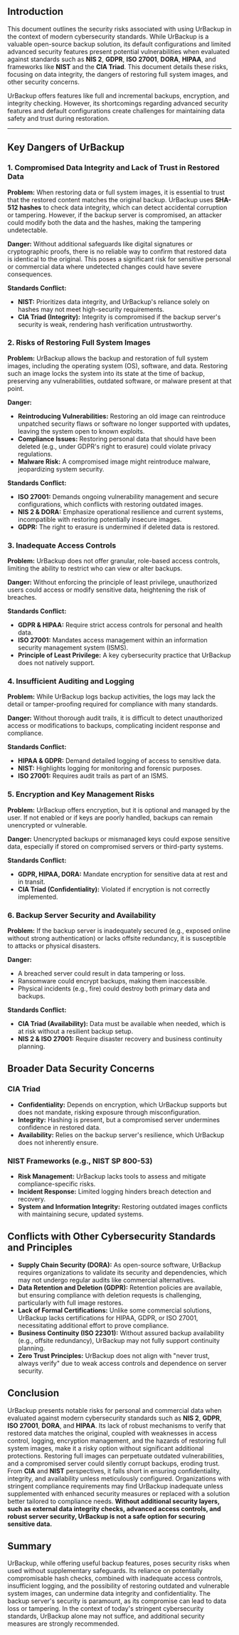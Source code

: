## Introduction

This document outlines the security risks associated with using UrBackup in the context of modern cybersecurity standards. While UrBackup is a valuable open-source backup solution, its default configurations and limited advanced security features present potential vulnerabilities when evaluated against standards such as **NIS 2**, **GDPR**, **ISO 27001**, **DORA**, **HIPAA**, and frameworks like **NIST** and the **CIA Triad**. This document details these risks, focusing on data integrity, the dangers of restoring full system images, and other security concerns.

UrBackup offers features like full and incremental backups, encryption, and integrity checking. However, its shortcomings regarding advanced security features and default configurations create challenges for maintaining data safety and trust during restoration.

---

## Key Dangers of UrBackup

### 1. Compromised Data Integrity and Lack of Trust in Restored Data

**Problem:** When restoring data or full system images, it is essential to trust that the restored content matches the original backup. UrBackup uses **SHA-512 hashes** to check data integrity, which can detect accidental corruption or tampering. However, if the backup server is compromised, an attacker could modify both the data and the hashes, making the tampering undetectable.

**Danger:** Without additional safeguards like digital signatures or cryptographic proofs, there is no reliable way to confirm that restored data is identical to the original. This poses a significant risk for sensitive personal or commercial data where undetected changes could have severe consequences.

**Standards Conflict:**

*   **NIST:** Prioritizes data integrity, and UrBackup's reliance solely on hashes may not meet high-security requirements.
*   **CIA Triad (Integrity):** Integrity is compromised if the backup server's security is weak, rendering hash verification untrustworthy.

### 2. Risks of Restoring Full System Images

**Problem:** UrBackup allows the backup and restoration of full system images, including the operating system (OS), software, and data. Restoring such an image locks the system into its state at the time of backup, preserving any vulnerabilities, outdated software, or malware present at that point.

**Danger:**

*   **Reintroducing Vulnerabilities:** Restoring an old image can reintroduce unpatched security flaws or software no longer supported with updates, leaving the system open to known exploits.
*   **Compliance Issues:** Restoring personal data that should have been deleted (e.g., under GDPR's right to erasure) could violate privacy regulations.
*   **Malware Risk:** A compromised image might reintroduce malware, jeopardizing system security.

**Standards Conflict:**

*   **ISO 27001:** Demands ongoing vulnerability management and secure configurations, which conflicts with restoring outdated images.
*   **NIS 2 & DORA:** Emphasize operational resilience and current systems, incompatible with restoring potentially insecure images.
*   **GDPR:** The right to erasure is undermined if deleted data is restored.

### 3. Inadequate Access Controls

**Problem:** UrBackup does not offer granular, role-based access controls, limiting the ability to restrict who can view or alter backups.

**Danger:** Without enforcing the principle of least privilege, unauthorized users could access or modify sensitive data, heightening the risk of breaches.

**Standards Conflict:**

*   **GDPR & HIPAA:** Require strict access controls for personal and health data.
*   **ISO 27001:** Mandates access management within an information security management system (ISMS).
*   **Principle of Least Privilege:** A key cybersecurity practice that UrBackup does not natively support.

### 4. Insufficient Auditing and Logging

**Problem:** While UrBackup logs backup activities, the logs may lack the detail or tamper-proofing required for compliance with many standards.

**Danger:** Without thorough audit trails, it is difficult to detect unauthorized access or modifications to backups, complicating incident response and compliance.

**Standards Conflict:**

*   **HIPAA & GDPR:** Demand detailed logging of access to sensitive data.
*   **NIST:** Highlights logging for monitoring and forensic purposes.
*   **ISO 27001:** Requires audit trails as part of an ISMS.

### 5. Encryption and Key Management Risks

**Problem:** UrBackup offers encryption, but it is optional and managed by the user. If not enabled or if keys are poorly handled, backups can remain unencrypted or vulnerable.

**Danger:** Unencrypted backups or mismanaged keys could expose sensitive data, especially if stored on compromised servers or third-party systems.

**Standards Conflict:**

*   **GDPR, HIPAA, DORA:** Mandate encryption for sensitive data at rest and in transit.
*   **CIA Triad (Confidentiality):** Violated if encryption is not correctly implemented.

### 6. Backup Server Security and Availability

**Problem:** If the backup server is inadequately secured (e.g., exposed online without strong authentication) or lacks offsite redundancy, it is susceptible to attacks or physical disasters.

**Danger:**

*   A breached server could result in data tampering or loss.
*   Ransomware could encrypt backups, making them inaccessible.
*   Physical incidents (e.g., fire) could destroy both primary data and backups.

**Standards Conflict:**

*   **CIA Triad (Availability):** Data must be available when needed, which is at risk without a resilient backup setup.
*   **NIS 2 & ISO 27001:** Require disaster recovery and business continuity planning.

## Broader Data Security Concerns

### CIA Triad

*   **Confidentiality:** Depends on encryption, which UrBackup supports but does not mandate, risking exposure through misconfiguration.
*   **Integrity:** Hashing is present, but a compromised server undermines confidence in restored data.
*   **Availability:** Relies on the backup server's resilience, which UrBackup does not inherently ensure.

### NIST Frameworks (e.g., NIST SP 800-53)

*   **Risk Management:** UrBackup lacks tools to assess and mitigate compliance-specific risks.
*   **Incident Response:** Limited logging hinders breach detection and recovery.
*   **System and Information Integrity:** Restoring outdated images conflicts with maintaining secure, updated systems.

## Conflicts with Other Cybersecurity Standards and Principles

*   **Supply Chain Security (DORA):** As open-source software, UrBackup requires organizations to validate its security and dependencies, which may not undergo regular audits like commercial alternatives.
*   **Data Retention and Deletion (GDPR):** Retention policies are available, but ensuring compliance with deletion requests is challenging, particularly with full image restores.
*   **Lack of Formal Certifications:** Unlike some commercial solutions, UrBackup lacks certifications for HIPAA, GDPR, or ISO 27001, necessitating additional effort to prove compliance.
*   **Business Continuity (ISO 22301):** Without assured backup availability (e.g., offsite redundancy), UrBackup may not fully support continuity planning.
*   **Zero Trust Principles:** UrBackup does not align with "never trust, always verify" due to weak access controls and dependence on server security.

## Conclusion

UrBackup presents notable risks for personal and commercial data when evaluated against modern cybersecurity standards such as **NIS 2**, **GDPR**, **ISO 27001**, **DORA**, and **HIPAA**. Its lack of robust mechanisms to verify that restored data matches the original, coupled with weaknesses in access control, logging, encryption management, and the hazards of restoring full system images, make it a risky option without significant additional protections. Restoring full images can perpetuate outdated vulnerabilities, and a compromised server could silently corrupt backups, eroding trust. From **CIA** and **NIST** perspectives, it falls short in ensuring confidentiality, integrity, and availability unless meticulously configured. Organizations with stringent compliance requirements may find UrBackup inadequate unless supplemented with enhanced security measures or replaced with a solution better tailored to compliance needs. **Without additional security layers, such as external data integrity checks, advanced access controls, and robust server security, UrBackup is not a safe option for securing sensitive data.**

## Summary

UrBackup, while offering useful backup features, poses security risks when used without supplementary safeguards. Its reliance on potentially compromisable hash checks, combined with inadequate access controls, insufficient logging, and the possibility of restoring outdated and vulnerable system images, can undermine data integrity and confidentiality. The backup server's security is paramount, as its compromise can lead to data loss or tampering. In the context of today's stringent cybersecurity standards, UrBackup alone may not suffice, and additional security measures are strongly recommended.